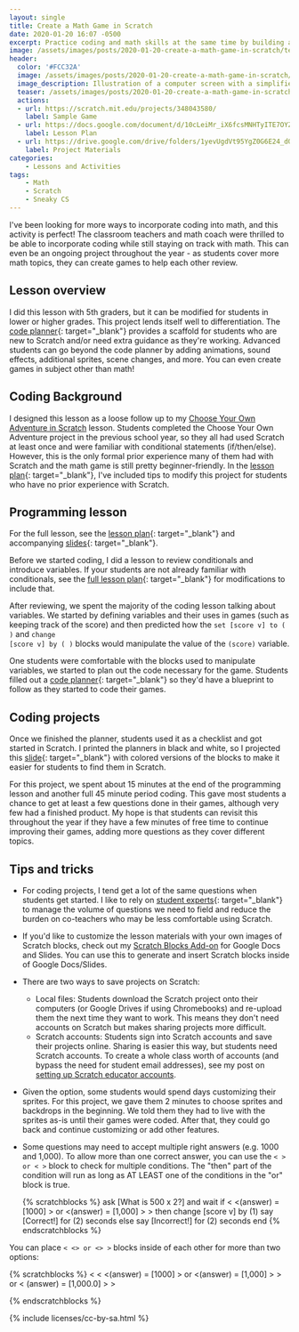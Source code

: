```yaml
---
layout: single
title: Create a Math Game in Scratch
date: 2020-01-20 16:07 -0500
excerpt: Practice coding and math skills at the same time by building a beginner-friendly math game in Scratch!
image: /assets/images/posts/2020-01-20-create-a-math-game-in-scratch/teaser.png
header:
  color: '#FCC32A'
  image: /assets/images/posts/2020-01-20-create-a-math-game-in-scratch/teaser.png
  image_description: Illustration of a computer screen with a simplified version of the Scratch editor. The left side displays nondescript Scratch blocks and the right side displays a math game with "3 x 5?" with the answer "15" typed in a box as if to answer the question. 
  teaser: /assets/images/posts/2020-01-20-create-a-math-game-in-scratch/teaser.png
  actions:
  - url: https://scratch.mit.edu/projects/348043580/
    label: Sample Game
  - url: https://docs.google.com/document/d/10cLeiMr_iX6fcsMNHTyITE7OYZYO1zXLNIypNoEChtg/edit#
    label: Lesson Plan
  - url: https://drive.google.com/drive/folders/1yevUgdVt95YgZ0G6E24_dQNINDg1Hs6n
    label: Project Materials
categories:
    - Lessons and Activities
tags: 
    - Math
    - Scratch
    - Sneaky CS
---
```



I've been looking for more ways to incorporate coding into math, and this activity is perfect! The classroom teachers and math coach were thrilled to be able to incorporate coding while still staying on track with math. This can even be an ongoing project throughout the year - as students cover more math topics, they can create games to help each other review.

## Lesson overview

I did this lesson with 5th graders, but it can be modified for students in lower or higher grades. This project lends itself well to differentiation. The [code planner](https://docs.google.com/document/d/1aqgIPcA38VH_i-HTZVlG3nuaXVWYrKR-iL5XXDbhkYM/edit){: target="_blank"} provides a scaffold for students who are new to Scratch and/or need extra guidance as they're working. Advanced students can go beyond the code planner by adding animations, sound effects, additional sprites, scene changes, and more. You can even create games in subject other than math!

## Coding Background

I designed this lesson as a loose follow up to my [Choose Your Own Adventure in Scratch](/post/2019/04/02/choose-your-own-adventure-scratch/) lesson. Students completed the Choose Your Own Adventure project in the previous school year, so they all had used Scratch at least once and were familiar with conditional statements (if/then/else). However, this is the only formal prior experience many of them had with Scratch and the math game is still pretty beginner-friendly. In the [lesson plan](https://docs.google.com/document/d/10cLeiMr_iX6fcsMNHTyITE7OYZYO1zXLNIypNoEChtg/edit#){: target="_blank"}, I've included tips to modify this project for students who have no prior experience with Scratch.

## Programming lesson

For the full lesson, see the [lesson plan](https://docs.google.com/document/d/10cLeiMr_iX6fcsMNHTyITE7OYZYO1zXLNIypNoEChtg/edit#){: target="_blank"} and accompanying [slides](https://docs.google.com/presentation/d/1wwiato2nVKLZGe-wAu-rXioLKThu1GU_NOIB4pNoKGA/edit){: target="_blank"}. 

Before we started coding, I did a lesson to review conditionals and introduce variables. If your students are not already familiar with conditionals, see the [full lesson plan](https://docs.google.com/document/d/10cLeiMr_iX6fcsMNHTyITE7OYZYO1zXLNIypNoEChtg/edit#){: target="_blank"} for modifications to include that.

After reviewing, we spent the majority of the coding lesson talking about variables. We started by defining variables and their uses in games (such as keeping track of the score) and then predicted how the <code class='b'>set [score v] to ( )</code> and <code class='b'>change [score v] by ( )</code> blocks would manipulate the value of the <code class='b'>(score)</code> variable.

One students were comfortable with the blocks used to manipulate variables, we started to plan out the code necessary for the game. Students filled out a [code planner](https://docs.google.com/document/d/1aqgIPcA38VH_i-HTZVlG3nuaXVWYrKR-iL5XXDbhkYM/edit){: target="_blank"} so they'd have a blueprint to follow as they started to code their games.

## Coding projects

Once we finished the planner, students used it as a checklist and got started in Scratch. I printed the planners in black and white, so I projected this [slide](https://docs.google.com/presentation/d/1DK__OD5Z4wpMcBxG9ATCJeYhbEnXIPdcj7wsYvWH5nk/edit#slide=id.p){: target="_blank"} with colored versions of the blocks to make it easier for students to find them in Scratch.

For this project, we spent about 15 minutes at the end of the programming lesson and another full 45 minute period coding. This gave most students a chance to get at least a few questions done in their games, although very few had a finished product. My hope is that students can revisit this throughout the year if they have a few minutes of free time to continue improving their games, adding more questions as they cover different topics.

## Tips and tricks

* For coding projects, I tend get a lot of the same questions when students get started. I like to rely on [student experts](/post/2019/11/03/students-as-experts-peer-support-for-new-skills/){: target="_blank"} to manage the volume of questions we need to field and reduce the burden on co-teachers who may be less comfortable using Scratch.
* If you'd like to customize the lesson materials with your own images of Scratch blocks, check out my [Scratch Blocks Add-on](/addon/scratch-blocks-add-on/) for Google Docs and Slides. You can use this to generate and insert Scratch blocks inside of Google Docs/Slides.
* There are two ways to save projects on Scratch:
	* Local files: Students download the Scratch project onto their computers (or Google Drives if using Chromebooks) and re-upload them the next time they want to work. This means they don't need accounts on Scratch but makes sharing projects more difficult.
	* Scratch accounts: Students sign into Scratch accounts and save their projects online. Sharing is easier this way, but students need Scratch accounts. To create a whole class worth of accounts (and bypass the need for student email addresses), see my post on [setting up Scratch educator accounts](/post/2019/08/05/setting-up-scratch-classes/).
	
* Given the option, some students would spend days customizing their sprites. For this project, we gave them 2 minutes to choose sprites and backdrops in the beginning. We told them they had to live with the sprites as-is until their games were coded. After that, they could go back and continue customizing or add other features.

* Some questions may need to accept multiple right answers (e.g. 1000 and 1,000). To allow more than one correct answer, you can use the <code class='b'>< > or < ></code> block to check for multiple conditions. The "then" part of the condition will run as long as AT LEAST one of the conditions in the "or" block is true.
    
    {% scratchblocks %}
ask [What is 500 x 2?] and wait
if < <(answer) = [1000] > or <(answer) = [1,000] > > then
    change [score v] by (1)
    say [Correct!] for (2) seconds
else
    say [Incorrect!] for (2) seconds
end
    {% endscratchblocks %}
    
You can place <code class='b'>< <> or <> ></code> blocks inside of each other for more than two options:
    
{% scratchblocks %}
    < < <(answer) = [1000] > or <(answer) = [1,000] > > or < (answer) = [1,000.0] > >

{% endscratchblocks %}
    
{% include licenses/cc-by-sa.html %}